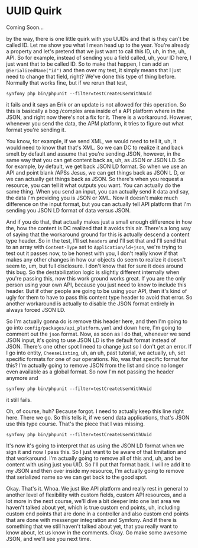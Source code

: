 # UUID Quirk

Coming Soon...


by the way, there is one little quirk
with you UUIDs and that is they can't be called ID. Let me show you what I mean head
up to the year. You're already a property and let's pretend that we just want to call
this ID, uh, in the, uh, API. So for example, instead of sending you a field called,
uh, your ID here, I just want that to be called ID. So to make that happen, I can add
an `@SerializedName("id")` and then over my test, it simply means that I just
need to change that field, right? We've done this type of thing before. Normally that
works fine, but if we rerun that test,

```terminal-silent
synfony php bin/phpunit --filter=testCreateUserWithUuid
```

it fails and it says an Erik or an update is
not allowed for this operation. So this is basically a bog /complex area inside of a
API platform where in the JSON, and right now there's not a fix for it. There is a
workaround. However, whenever you send the data, the APM platform, it tries to figure
out what format you're sending it.

You know, for example, if we send XML, we would need to tell it, uh, it would need to
know that that's XML. So we can DC to realize it and back smelt by default and assume
that you're sending JSON, however, in the same way that you can get content back as,
uh, as JSON or JSON LD. So for example, by default, we get back JSON LD format. So
when we use an API and point blank /APSs Jesus, we can get things back as JSON L D,
or we can actually get things back as JSON. So there's when you request a resource,
you can tell it what outputs you want. You can actually do the same thing. When you
send an input, you can actually send it data and say, the data I'm providing you is
JSON or XML. Now it doesn't make much difference on the input format, but you can
actually tell API platform that I'm sending you JSON LD format of data versus JSON.

And if you do that, that actually makes just a small enough difference in how the,
how the content is DC realized that it avoids this air. There's a long way of saying
that the workaround ground for this is actually descend a content type header. So in
the test, I'll set `headers` and I'll set that and I'll send that to an array with
`Content-Type` set to `Application/ld+json`, we're trying to test out it passes
now, to be honest with you, I don't really know if that makes any other changes in
how our objects do seem to realize it doesn't seem to, um, but full disclosure. I
don't know that for sure it does around this bug. So the destabilization logic is
slightly different internally when you're passing this, now this work ground works
great. If you are the only person using your own API, because you just need to know
to include this header. But if other people are going to be using your API, then it's
kind of ugly for them to have to pass this content type header to avoid that error.
So another workaround is actually to disable the JSON format entirely in always
forced JSON LD.

So I'm actually gonna do is remove this header here, and then I'm going to go into
`config/packages/api_platform.yaml` and down here, I'm going to comment
out the `json` format. Now, as soon as I do that, whenever we send JSON input, it's
going to use JSON LD is the default format instead of JSON. There's one other spot I
need to change just so I don't get an error. If I go into entity, `CheeseListing`, uh,
an uh, past tutorial, we actually, uh, set specific formats for one of our
operations. No, was that specific format for this? I'm actually going to remove JSON
from the list and since no longer even available as a global format. So now I'm not
passing the header anymore and

```terminal-silent
synfony php bin/phpunit --filter=testCreateUserWithUuid
```

it still fails.

Oh, of course, huh? Because forgot. I need to actually keep this line right here.
There we go. So this tells it, if we send data applications, that's JSON use this
type course. That's the piece that I was missing.

```terminal-silent
synfony php bin/phpunit --filter=testCreateUserWithUuid
```

It's now it's going to interpret
that as using the JSON LD format when we sign it and now I pass this. So I just want
to be aware of that limitation and that workaround. I'm actually going to remove all
of this and, uh, and be content with using just you UID. So I'll put that format
back. I will re add it to my JSON and then over inside my resource, I'm actually
going to remove that serialized name so we can get back to the good spot.

Okay. That's it. Whoa. We just like API platform and really rest in general to
another level of flexibility with custom fields, custom API resources, and a lot more
in the next course, we'll dive a bit deeper into one last area we haven't talked
about yet, which is true custom end points, uh, including custom end points that are
done in a controller and also custom end points that are done with messenger
integration and Symfony. And if there is something that we still haven't talked about
yet, that you really want to know about, let us know in the comments. Okay. Go make
some awesome JSON, and we'll see you next time.
